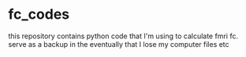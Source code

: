 # fc_codes
this repository contains python code that I'm using to calculate fmri fc.
serve as a backup in the eventually that I lose my computer files etc
